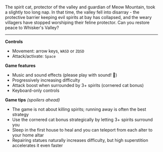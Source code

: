 The spirit cat, protector of the valley and guardian of Meow Mountain, took a slightly too long nap. In that time, the valley fell into disarray - the protective barrier keeping evil spirits at bay has collapsed, and the weary villagers have stopped worshiping their feline protector. Can you restore peace to Whisker's Valley?

---

**Controls**
 - Movement: arrow keys, `WASD` or `ZQSD`
 - Attack/activate: `Space`

**Game features**
- Music and sound effects (please play with sound! 🎵)
- Progressively increasing difficulty
- Attack boost when surrounded by 3+ spirits (cornered cat bonus)
- Keyboard-only controls

**Game tips** _(spoilers ahead)_
- The game is not about killing spirits; running away is often the best strategy
- Use the cornered cat bonus strategically by letting 3+ spirits surround you
- Sleep in the first house to heal and you can teleport from each alter to your home altar
- Repairing statues naturally increases difficulty, but high superstition accelerates it even faster